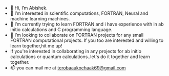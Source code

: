 - 👋 Hi, I’m Abishek.
- 👀 I’m interested in scientific computations, FORTRAN, Neural and machine learning machines. 
- 🌱 I’m currently trying to learn FORTRAN and i have experience with in ab initio calculations and C programming language.
- 💞️ I’m looking to collaborate on FORTRAN projects for any small FORTRAN computational projects. If you too are interested and willing to learn together,hit me up!
- If you're interested in collaborating in any projects for ab initio calculations or quantum calculations..let's do it together and learn together.
- 📫 you can mail me at terobaaukochaak69@gmail.com

<!---
Tero-baau69/Tero-baau69 is a ✨ special ✨ repository because its `README.md` (this file) appears on your GitHub profile.
You can click the Preview link to take a look at your changes.
--->
